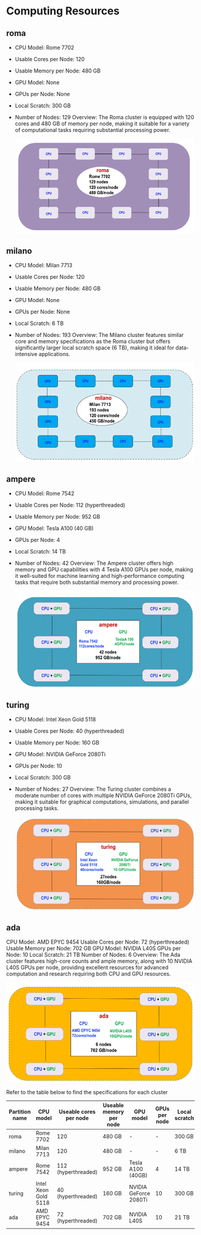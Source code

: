 # Computing Resources


## roma

 - CPU Model: Rome 7702
 - Usable Cores per Node: 120
 - Usable Memory per Node: 480 GB
 - GPU Model: None
 - GPUs per Node: None
 - Local Scratch: 300 GB
 - Number of Nodes: 129
 Overview: The Roma cluster is equipped with 120 cores and 480 GB of memory per node, making it suitable for a variety of computational tasks requiring substantial processing power.

   ![roma](assets/roma.png)
   
## milano

 - CPU Model: Milan 7713
 - Usable Cores per Node: 120
 - Usable Memory per Node: 480 GB
 - GPU Model: None
 - GPUs per Node: None
 - Local Scratch: 6 TB
 - Number of Nodes: 193
   Overview: The Milano cluster features similar core and memory specifications as the Roma cluster but offers significantly larger local scratch space (6 TB), making it ideal for data-intensive applications.

   ![milano](assets/milano.png)
   
## ampere

 - CPU Model: Rome 7542
 - Usable Cores per Node: 112 (hyperthreaded)
 - Usable Memory per Node: 952 GB
 - GPU Model: Tesla A100 (40 GB)
 - GPUs per Node: 4
 - Local Scratch: 14 TB
 - Number of Nodes: 42
Overview: The Ampere cluster offers high memory and GPU capabilities with 4 Tesla A100 GPUs per node, making it well-suited for machine learning and high-performance computing tasks that require both substantial memory and processing power.

   ![ampere](assets/ampere.png)
   
## turing

 - CPU Model: Intel Xeon Gold 5118
 - Usable Cores per Node: 40 (hyperthreaded)
 - Usable Memory per Node: 160 GB
 - GPU Model: NVIDIA GeForce 2080Ti
 - GPUs per Node: 10
 - Local Scratch: 300 GB
 - Number of Nodes: 27
Overview: The Turing cluster combines a moderate number of cores with multiple NVIDIA GeForce 2080Ti GPUs, making it suitable for graphical computations, simulations, and parallel processing tasks.

   ![turing](assets/turing.png)
   
## ada
CPU Model: AMD EPYC 9454
Usable Cores per Node: 72 (hyperthreaded)
Usable Memory per Node: 702 GB
GPU Model: NVIDIA L40S
GPUs per Node: 10
Local Scratch: 21 TB
Number of Nodes: 6
Overview: The Ada cluster features high-core counts and ample memory, along with 10 NVIDIA L40S GPUs per node, providing excellent resources for advanced computation and research requiring both CPU and GPU resources.

   ![ada](assets/ada.png)
   
Refer to the table below to find the specifications for each cluster

| Partition name | CPU model | Useable cores per node | Useable memory per node | GPU model | GPUs per node | Local scratch | Number of nodes |
| --- | --- | --- | --- | --- | --- | --- | --- |
| roma | Rome 7702 | 120 | 480 GB | - | - | 300 GB | 129 |
| milano | Milan 7713 | 120 | 480 GB | - | - | 6 TB | 193 |
| ampere | Rome 7542 | 112 (hyperthreaded) | 952 GB | Tesla A100 (40GB) | 4 | 14 TB | 42 |
| turing | Intel Xeon Gold 5118 | 40 (hyperthreaded) | 160 GB | NVIDIA GeForce 2080Ti | 10 | 300 GB | 27 |
| ada | AMD EPYC 9454 | 72 (hyperthreaded) | 702 GB | NVIDIA L40S | 10 | 21 TB | 6 |
